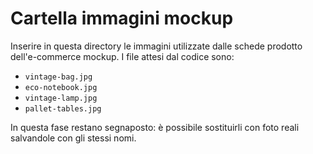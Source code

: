 # Cartella immagini mockup

Inserire in questa directory le immagini utilizzate dalle schede prodotto dell'e-commerce mockup.
I file attesi dal codice sono:

- `vintage-bag.jpg`
- `eco-notebook.jpg`
- `vintage-lamp.jpg`
- `pallet-tables.jpg`

In questa fase restano segnaposto: è possibile sostituirli con foto reali salvandole con gli stessi nomi.
